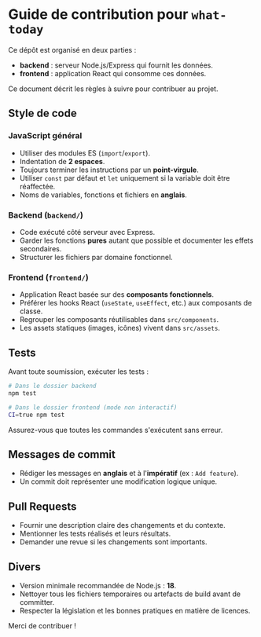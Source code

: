 # Guide de contribution pour `what-today`

Ce dépôt est organisé en deux parties :
- **backend** : serveur Node.js/Express qui fournit les données.
- **frontend** : application React qui consomme ces données.

Ce document décrit les règles à suivre pour contribuer au projet.

## Style de code

### JavaScript général
- Utiliser des modules ES (`import`/`export`).
- Indentation de **2 espaces**.
- Toujours terminer les instructions par un **point-virgule**.
- Utiliser `const` par défaut et `let` uniquement si la variable doit être réaffectée.
- Noms de variables, fonctions et fichiers en **anglais**.

### Backend (`backend/`)
- Code exécuté côté serveur avec Express.
- Garder les fonctions **pures** autant que possible et documenter les effets secondaires.
- Structurer les fichiers par domaine fonctionnel.

### Frontend (`frontend/`)
- Application React basée sur des **composants fonctionnels**.
- Préférer les hooks React (`useState`, `useEffect`, etc.) aux composants de classe.
- Regrouper les composants réutilisables dans `src/components`.
- Les assets statiques (images, icônes) vivent dans `src/assets`.

## Tests

Avant toute soumission, exécuter les tests :

```bash
# Dans le dossier backend
npm test

# Dans le dossier frontend (mode non interactif)
CI=true npm test
```

Assurez-vous que toutes les commandes s'exécutent sans erreur.

## Messages de commit
- Rédiger les messages en **anglais** et à l'**impératif** (ex : `Add feature`).
- Un commit doit représenter une modification logique unique.

## Pull Requests
- Fournir une description claire des changements et du contexte.
- Mentionner les tests réalisés et leurs résultats.
- Demander une revue si les changements sont importants.

## Divers
- Version minimale recommandée de Node.js : **18**.
- Nettoyer tous les fichiers temporaires ou artefacts de build avant de committer.
- Respecter la législation et les bonnes pratiques en matière de licences.

Merci de contribuer !
